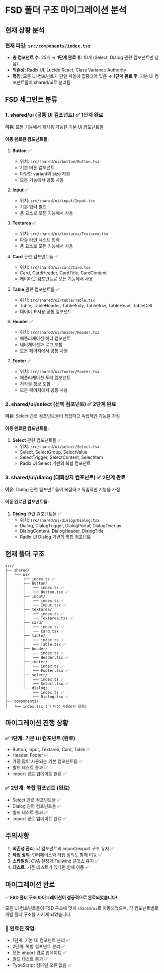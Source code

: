 # FSD 폴더 구조 마이그레이션 분석

## 현재 상황 분석

### 현재 파일: `src/components/index.tsx`

- **총 컴포넌트 수**: 25개 → **1단계 완료 후**: 10개 (Select, Dialog 관련 컴포넌트만 남음)
- **의존성**: Radix UI, Lucide React, Class Variance Authority
- **특징**: 모든 UI 컴포넌트가 단일 파일에 집중되어 있음 → **1단계 완료 후**: 기본 UI 컴포넌트들이 shared/ui로 분리됨

## FSD 세그먼트 분류

### 1. **shared/ui** (공통 UI 컴포넌트) ✅ **1단계 완료**

**이유**: 모든 기능에서 재사용 가능한 기본 UI 컴포넌트들

#### 이동 완료된 컴포넌트들:

1. **Button** ✅
   - 위치: `src/shared/ui/button/Button.tsx`
   - 기본 버튼 컴포넌트
   - 다양한 variant와 size 지원
   - 모든 기능에서 공통 사용

2. **Input** ✅
   - 위치: `src/shared/ui/input/Input.tsx`
   - 기본 입력 필드
   - 폼 요소로 모든 기능에서 사용

3. **Textarea** ✅
   - 위치: `src/shared/ui/textarea/Textarea.tsx`
   - 다중 라인 텍스트 입력
   - 폼 요소로 모든 기능에서 사용

4. **Card** 관련 컴포넌트들 ✅
   - 위치: `src/shared/ui/card/Card.tsx`
   - Card, CardHeader, CardTitle, CardContent
   - 레이아웃 컴포넌트로 모든 기능에서 사용

5. **Table** 관련 컴포넌트들 ✅
   - 위치: `src/shared/ui/table/Table.tsx`
   - Table, TableHeader, TableBody, TableRow, TableHead, TableCell
   - 데이터 표시용 공통 컴포넌트

6. **Header** ✅
   - 위치: `src/shared/ui/header/Header.tsx`
   - 애플리케이션 헤더 컴포넌트
   - 네비게이션과 로고 포함
   - 모든 페이지에서 공통 사용

7. **Footer** ✅
   - 위치: `src/shared/ui/footer/Footer.tsx`
   - 애플리케이션 푸터 컴포넌트
   - 저작권 정보 포함
   - 모든 페이지에서 공통 사용

### 2. **shared/ui/select** (선택 컴포넌트) ✅ **2단계 완료**

**이유**: Select 관련 컴포넌트들이 복잡하고 독립적인 기능을 가짐

#### 이동 완료된 컴포넌트들:

1. **Select** 관련 컴포넌트들 ✅
   - 위치: `src/shared/ui/select/Select.tsx`
   - Select, SelectGroup, SelectValue
   - SelectTrigger, SelectContent, SelectItem
   - Radix UI Select 기반의 복합 컴포넌트

### 3. **shared/ui/dialog** (대화상자 컴포넌트) ✅ **2단계 완료**

**이유**: Dialog 관련 컴포넌트들이 복잡하고 독립적인 기능을 가짐

#### 이동 완료된 컴포넌트들:

1. **Dialog** 관련 컴포넌트들 ✅
   - 위치: `src/shared/ui/dialog/Dialog.tsx`
   - Dialog, DialogTrigger, DialogPortal, DialogOverlay
   - DialogContent, DialogHeader, DialogTitle
   - Radix UI Dialog 기반의 복합 컴포넌트

## 현재 폴더 구조

```
src/
├── shared/
│   └── ui/
│       ├── index.ts ✅
│       ├── button/
│       │   ├── index.ts ✅
│       │   └── Button.tsx ✅
│       ├── input/
│       │   ├── index.ts ✅
│       │   └── Input.tsx ✅
│       ├── textarea/
│       │   ├── index.ts ✅
│       │   └── Textarea.tsx ✅
│       ├── card/
│       │   ├── index.ts ✅
│       │   └── Card.tsx ✅
│       ├── table/
│       │   ├── index.ts ✅
│       │   └── Table.tsx ✅
│       ├── header/
│       │   ├── index.ts ✅
│       │   └── Header.tsx ✅
│       ├── footer/
│       │   ├── index.ts ✅
│       │   └── Footer.tsx ✅
│       ├── select/
│       │   ├── index.ts ✅
│       │   └── Select.tsx ✅
│       └── dialog/
│           ├── index.ts ✅
│           └── Dialog.tsx ✅
├── components/
│   └── index.tsx (더 이상 사용되지 않음)
```

## 마이그레이션 진행 상황

### ✅ 1단계: 기본 UI 컴포넌트 (완료)

- Button, Input, Textarea, Card, Table ✅
- Header, Footer ✅
- 가장 많이 사용되는 기본 컴포넌트들 ✅
- 빌드 테스트 통과 ✅
- import 경로 업데이트 완료 ✅

### ✅ 2단계: 복합 컴포넌트 (완료)

- Select 관련 컴포넌트들 ✅
- Dialog 관련 컴포넌트들 ✅
- 빌드 테스트 통과 ✅
- import 경로 업데이트 완료 ✅

## 주의사항

1. **의존성 관리**: 각 컴포넌트의 import/export 구조 유지 ✅
2. **타입 정의**: 인터페이스와 타입 정의도 함께 이동 ✅
3. **스타일링**: CVA 설정과 Tailwind 클래스 유지 ✅
4. **테스트**: 기존 테스트가 있다면 함께 이동 ✅

## 마이그레이션 완료

✅ **FSD 폴더 구조 마이그레이션이 성공적으로 완료되었습니다!**

모든 UI 컴포넌트들이 FSD 구조에 맞게 `shared/ui`로 이동되었으며, 각 컴포넌트별로 개별 폴더 구조를 가지게 되었습니다.

### 🎉 완료된 작업:

- 1단계: 기본 UI 컴포넌트 분리 ✅
- 2단계: 복합 컴포넌트 분리 ✅
- 모든 import 경로 업데이트 ✅
- 빌드 테스트 통과 ✅
- TypeScript 컴파일 오류 없음 ✅
